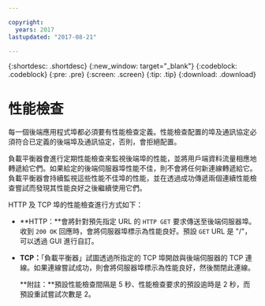 ```yaml
---

copyright:
  years: 2017
lastupdated: "2017-08-21"

---
```


{:shortdesc: .shortdesc}
{:new_window: target="_blank"}
{:codeblock: .codeblock}
{:pre: .pre}
{:screen: .screen}
{:tip: .tip}
{:download: .download}

# 性能檢查

每一個後端應用程式埠都必須要有性能檢查定義。性能檢查配置的埠及通訊協定必須符合已定義的後端埠及通訊協定，否則，會拒絕配置。 

負載平衡器會進行定期性能檢查來監視後端埠的性能，並將用戶端資料流量相應地轉遞給它們。如果給定的後端伺服器埠性能不佳，則不會將任何新連線轉遞給它。負載平衡器會持續監視這些性能不佳埠的性能，並在透過成功傳遞兩個連續性能檢查嘗試而發現其性能良好之後繼續使用它們。 

HTTP 及 TCP 埠的性能檢查進行方式如下：

* **HTTP：**會將針對預先指定 URL 的 `HTTP GET` 要求傳送至後端伺服器埠。收到 `200 OK` 回應時，會將伺服器埠標示為性能良好。預設 `GET` URL 是 "/"，可以透過 GUI 進行自訂。 

* **TCP：**「負載平衡器」試圖透過所指定的 TCP 埠開啟與後端伺服器的 TCP 連線。如果連線嘗試成功，則會將伺服器埠標示為性能良好，然後關閉此連線。 

	**附註：**預設性能檢查間隔是 5 秒、性能檢查要求的預設逾時是 2 秒，而預設重試嘗試次數是 2。 
